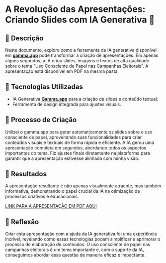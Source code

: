 # A Revolução das Apresentações: Criando Slides com IA Generativa 🌌

## 📒 Descrição
Neste documento, exploro como a ferramenta de IA generativa disponível em **[gamma.app](https://gamma.app)** pode transformar a criação de apresentações. Em apenas alguns segundos, a IA criou slides, imagens e textos de alta qualidade sobre o tema "Uso Consciente de Papel nas Campanhas Eleitorais". A apresentação está disponível em PDF na mesma pasta.

## 🤖 Tecnologias Utilizadas
- IA Generativa **[Gamma.app](https://gamma.app/)** para a criação de slides e conteúdo textual;
- Ferramenta de design integrada para ajustes visuais.

## 🧐 Processo de Criação
Utilizei o gamma.app para gerar automaticamente os slides sobre o uso consciente de papel, aproveitando suas funcionalidades para criar conteúdos visuais e textuais de forma rápida e eficiente. A IA gerou uma apresentação completa em segundos, abordando todos os aspectos importantes do tema. Fiz ajustes finais diretamente na plataforma para garantir que a apresentação estivesse alinhada com minha visão.

## 🚀 Resultados
A apresentação resultante é não apenas visualmente atraente, mas também informativa, demonstrando o papel crucial da IA na otimização de processos criativos e educacionais.

[LINK PARA A APRESENTAÇÃO EM PDF AQUI](Uso-consciente-de-papel-nas-campanhas-eleitorais.pdf)

## 💭 Reflexão
Criar esta apresentação com a ajuda da IA generativa foi uma experiência incrível, revelando como essas tecnologias podem simplificar e aprimorar o processo de elaboração de conteúdos. O uso consciente de papel nas campanhas eleitorais é um tema importante e, com o suporte da IA, conseguimos abordar essa questão de maneira eficaz e impactante.
